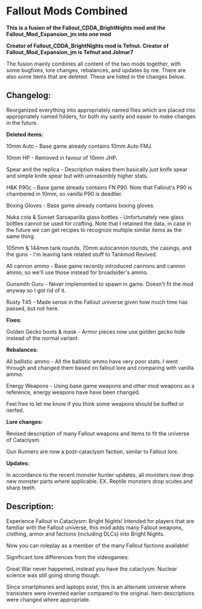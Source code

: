 # Fallout Mods Combined
**This is a fusion of the Fallout_CDDA_BrightNights mod and the Fallout_Mod_Expansion_jm into one mod**

**Creator of Fallout_CDDA_BrightNights mod is Tefnut. Creator of Fallout_Mod_Expansion_jm is Tefnut and Jolmar7**

The fusion mainly combines all content of the two mods together, with some bugfixes, lore changes, rebalances, and updates by me.
There are also some items that are deleted. These are listed in the changes below.

## Changelog:

Reorganized everything into appropriately named files which are placed into appropriately named folders, for both my sanity and easier to make changes in the future.

**Deleted items:**

10mm Auto - Base game already contains 10mm Auto FMJ.

10mm HP - Removed in favour of 10mm JHP.

Spear and the replica - Description makes them basically just knife spear and simple knife spear but with unreasonbly higher stats.

H&K P90c - Base game already contains FN P90. Note that Fallout's P90 is chambered in 10mm, so vanilla P90 is deadlier.

Boxing Gloves - Base game already contains boxing gloves.

Nuka cola & Sunset Sarsaparilla glass bottles - Unfortunately new glass bottles cannot be used for crafting. Note that I retained the data, in case in the future we can get recipes to recognize multiple similar items as the same thing.

105mm & 144mm tank rounds, 70mm autocannon rounds, the casings, and the guns - I'm leaving tank related stuff to Tankmod Revived.

All cannon ammo - Base game recently introduced cannons and cannon ammo, so we'll use those instead for broadsider's ammo.

Gunsmith Guru - Never implemented to spawn in game. Doesn't fit the mod anyway so I got rid of it.

Rusty T45 - Made sense in the Fallout universe given how much time has passed, but not here.

**Fixes:**

Golden Gecko boots & mask - Armor pieces now use golden gecko hide instead of the normal variant.

**Rebalances:**

All ballistic ammo - All the ballistic ammo have very poor stats. I went through and changed them based on fallout lore and comparing with vanilla ammo.

Energy Weapons - Using base game weapons and other mod weapons as a reference, energy weapons have have been changed.

Feel free to let me know if you think some weapons should be buffed or nerfed.

**Lore changes:**

Revised description of many Fallout weapons and items to fit the universe of Cataclysm.

Gun Runners are now a post-cataclysm faction, similar to Fallout lore.

**Updates:**

In accordance to the recent monster hunter updates, all monsters now drop new monster parts where applicable. EX. Reptile monsters drop scutes and sharp teeth.

## Description:

Experience Fallout in Cataclysm: Bright Nights! Intended for players that are familiar with the Fallout universe, this mod adds many Fallout weapons, clothing, armor and factions (including DLCs) into Bright Nights.

Now you can roleplay as a member of the many Fallout factions available!

Significant lore differences from the videogames:

Great War never happened, instead you have the cataclysm. Nuclear science was still going strong though.

Since smartphones and laptops exist, this is an alternate universe where transisters were invented earlier compared to the original. Item descriptions were changed where appropriate.
